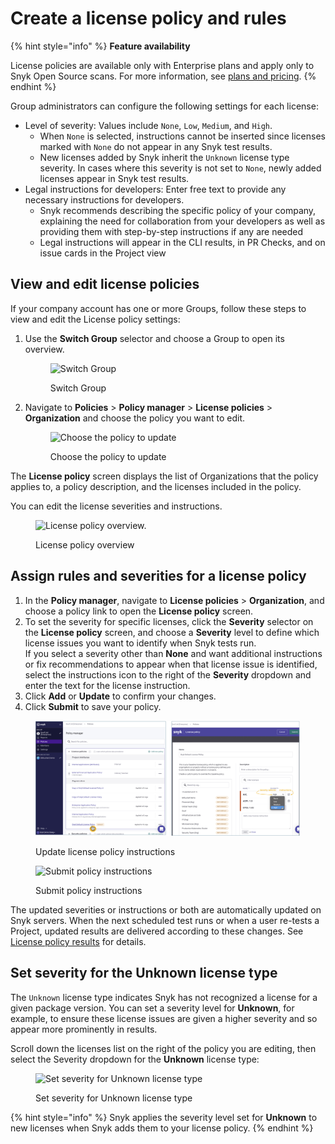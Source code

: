 # Create a license policy and rules

{% hint style="info" %}
**Feature availability**

License policies are available only with Enterprise plans and apply only to Snyk Open Source scans. For more information, see [plans and pricing](https://snyk.io/plans/).
{% endhint %}

Group administrators can configure the following settings for each license:

* Level of severity: Values include `None`, `Low`, `Medium`, and `High`.
  * When `None` is selected, instructions cannot be inserted since licenses marked with `None` do not appear in any Snyk test results.
  * New licenses added by Snyk inherit the `Unknown` license type severity. In cases where this severity is not set to `None`, newly added licenses appear in Snyk test results.
* Legal instructions for developers: Enter free text to provide any necessary instructions for developers.
  * Snyk recommends describing the specific policy of your company, explaining the need for collaboration from your developers as well as providing them with step-by-step instructions if any are needed
  * Legal instructions will appear in the CLI results, in PR Checks, and on issue cards in the Project view

## View and edit license policies

If your company account has one or more Groups, follow these steps to view and edit the License policy settings:

1.  Use the **Switch Group** selector and choose a Group to open its overview.

    <figure><img src="../../../.gitbook/assets/license_choose-group_19oct2022.png" alt="Switch Group"><figcaption><p>Switch Group</p></figcaption></figure>
2.  Navigate to **Policies** > **Policy manager** > **License policies** > **Organization** and choose the policy you want to edit.

    <figure><img src="../../../.gitbook/assets/policy_license_18oct2022.png" alt="Choose the policy to update"><figcaption><p>Choose the policy to update</p></figcaption></figure>

The **License policy** screen displays the list of Organizations that the policy applies to, a policy description, and the licenses included in the policy.

You can edit the license severities and instructions.

<figure><img src="../../../.gitbook/assets/choose-org_customize_19oct2022.png" alt="License policy overview."><figcaption><p>License policy overview</p></figcaption></figure>

## Assign rules and severities for a license policy

1. In the **Policy manager**, navigate to **License policies** > **Organization**, and choose a policy link to open the **License policy** screen.
2. To set the severity for specific licenses, click the **Severity** selector on the **License policy** screen, and choose a **Severity** level to define which license issues you want to identify when Snyk tests run.\
   If you select a severity other than **None** and want additional instructions or fix recommendations to appear when that license issue is identified, select the instructions icon to the right of the **Severity** dropdown and enter the text for the license instruction.
3. Click **Add** or **Update** to confirm your changes.
4. Click **Submit** to save your policy.

<figure><img src="../../../.gitbook/assets/policy-severity-instructions-x_06oct2022.png" alt="Update license policy instructions"><figcaption><p>Update license policy instructions</p></figcaption></figure>

<figure><img src="../../../.gitbook/assets/policy-severity-instructions-2_06oct2022.png" alt="Submit policy instructions"><figcaption><p>Submit policy instructions</p></figcaption></figure>

The updated severities or instructions or both are automatically updated on Snyk servers. When the next scheduled test runs or when a user re-tests a Project, updated results are delivered according to these changes. See [License policy results](license-policy-results.md) for details.

## Set severity for  the Unknown license type

The `Unknown` license type indicates Snyk has not recognized a license for a given package version. You can set a severity level for **Unknown**, for example, to ensure these license issues are given a higher severity and so appear more prominently in results.

Scroll down the licenses list on the right of the policy you are editing, then select the Severity dropdown for the **Unknown** license type:

<div align="left"><figure><img src="../../../.gitbook/assets/Screenshot 2023-05-12 at 10.42.12.png" alt="Set severity for Unknown license type"><figcaption><p>Set severity for Unknown license type</p></figcaption></figure></div>

{% hint style="info" %}
Snyk applies the severity level set for **Unknown** to new licenses when Snyk adds them to your license policy.
{% endhint %}
